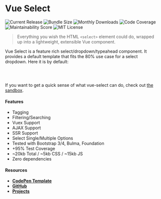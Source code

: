 # Vue Select

![Current Release](https://img.shields.io/github/release/sagalbot/vue-select.svg?style=flat-square)
![Bundle Size](https://flat.badgen.net/bundlephobia/min/vue-select) 
![Monthly Downloads](https://img.shields.io/npm/dm/vue-select.svg?style=flat-square) 
![Code Coverage](https://img.shields.io/coveralls/github/sagalbot/vue-select.svg?style=flat-square) 
![Maintainability Score](https://img.shields.io/codeclimate/maintainability/sagalbot/vue-select.svg?style=flat-square) 
![MIT License](https://img.shields.io/github/license/sagalbot/vue-select.svg?style=flat-square) 

> Everything you wish the HTML `<select>` element could do, wrapped 
up into a lightweight, extensible Vue component. 

Vue Select is a feature rich select/dropdown/typeahead component. It provides a default
template that fits the 80% use case for a select dropdown. Here it is by default:

<div style="max-width:25rem; margin: 0 auto; padding: 1rem 0;">
  <country-select />  
</div>

If you want to get a quick sense of what vue-select can do, check out
[the sandbox](sandbox.md). 

#### Features
- Tagging
- Filtering/Searching
- Vuex Support
- AJAX Support
- SSR Support
- Select Single/Multiple Options
- Tested with Bootstrap 3/4, Bulma, Foundation
- +95% Test Coverage
- ~20kb Total / ~5kb CSS / ~15kb JS
- Zero dependencies

#### Resources
- **[CodePen Template](http://codepen.io/sagalbot/pen/NpwrQO)**
- **[GitHub](https://github.com/sagalbot/vue-select)**
- **[Projects](https://github.com/sagalbot/vue-select/projects)**


<Popper />
